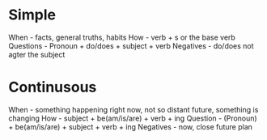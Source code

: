 # Simple 
When - facts, general truths, habits
How - verb + s or the base verb 
Questions - Pronoun + do/does + subject + verb
Negatives - do/does not agter the subject

# Continusous
When - something happening right now, not so distant future, something is changing 
How - subject + be(am/is/are) + verb + ing
Question - (Pronoun) + be(am/is/are) + subject + verb + ing
Negatives - now, close future plan
